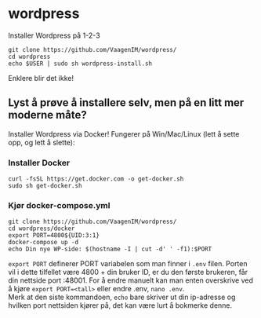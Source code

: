 # wordpress
Installer Wordpress på 1-2-3

```shell
git clone https://github.com/VaagenIM/wordpress/
cd wordpress
echo $USER | sudo sh wordpress-install.sh
```

Enklere blir det ikke!

## Lyst å prøve å installere selv, men på en litt mer moderne måte?
Installer Wordpress via Docker! Fungerer på Win/Mac/Linux (lett å sette opp, og lett å slette):

### Installer Docker
```shell
curl -fsSL https://get.docker.com -o get-docker.sh
sudo sh get-docker.sh
```

### Kjør docker-compose.yml
```shell
git clone https://github.com/VaagenIM/wordpress/
cd wordpress/docker
export PORT=4800${UID:3:1}
docker-compose up -d
echo Din nye WP-side: $(hostname -I | cut -d' ' -f1):$PORT
```

`export PORT` definerer PORT variabelen som man finner i `.env` filen. Porten vil i dette tilfellet være 4800 + din bruker ID, er du den første brukeren, får din nettside port :48001. For å endre manuelt kan man enten overskrive ved å kjøre `export PORT=<tall>` eller endre .env, `nano .env`.<br>
Merk at den siste kommandoen, `echo` bare skriver ut din ip-adresse og hvilken port nettsiden kjører på, det kan være lurt å bokmerke denne.
